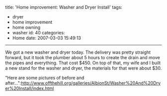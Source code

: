 title: 'Home improvement: Washer and Dryer Install'
tags:
  - dryer
  - home improvement
  - home owning
  - washer
id: 40
categories:
  - Home
date: 2007-03-03 15:49:13
---

We got a new washer and dryer today. The delivery was pretty straight forward, but it took the plumber about 5 hours to create the drain and move the pipes and everything. That cost $450\. On top of that, my wife and I built a new stand for the washer and dryer, the materials for that were about $30.

"Here are some pictures of before and after...":http://www.offthehill.org/galleries/AlbionSt/Washer%20And%20Dryer%20Install/index.html
